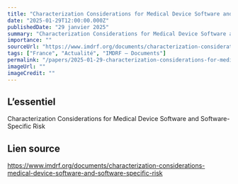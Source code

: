 ```yaml
---
title: "Characterization Considerations for Medical Device Software and Software-Specific Risk"
date: "2025-01-29T12:00:00.000Z"
publishedDate: "29 janvier 2025"
summary: "Characterization Considerations for Medical Device Software and Software-Specific Risk"
importance: ""
sourceUrl: "https://www.imdrf.org/documents/characterization-considerations-medical-device-software-and-software-specific-risk"
tags: ["France", "Actualité", "IMDRF — Documents"]
permalink: "/papers/2025-01-29-characterization-considerations-for-medical-device-software-and-software-specific-risk"
imageUrl: ""
imageCredit: ""
---
```


## L’essentiel

Characterization Considerations for Medical Device Software and Software-Specific Risk

## Lien source

https://www.imdrf.org/documents/characterization-considerations-medical-device-software-and-software-specific-risk

